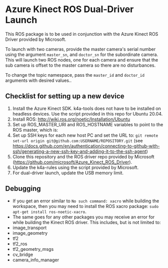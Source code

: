 # Azure Kinect ROS Dual-Driver Launch

This ROS package is to be used in conjunction with the Azure Kinect ROS Driver provided by Microsoft. 

To launch with two cameras, provide the master camera's serial number using the argument `master_sn`, and `doctor_sn` for the subordinate camera. This will launch two ROS nodes, one for each camera and ensure that the sub camera is offset to the master camera so there are no disturbances.

To change the topic namespace, pass the `master_id` and `doctor_id` arguments with desired values..

## Checklist for setting up a new device

1. Install the Azure Kinect SDK. k4a-tools does not have to be installed on headless devices. Use the script provided in this repo for Ubuntu 20.04.
2. Install ROS: http://wiki.ros.org/noetic/Installation/Ubuntu
3. Set up ROS_MASTER_URI and ROS_HOSTNAME variables to point to the ROS master, which is:
4. Set up SSH keys for each new host PC and set the URL to: `git remote set-url origin git@github.com:USERNAME/REPOSITORY.git` (see https://docs.github.com/en/authentication/connecting-to-github-with-ssh/generating-a-new-ssh-key-and-adding-it-to-the-ssh-agent)
5. Clone this repository and the ROS driver repo provided by Microsoft (https://github.com/microsoft/Azure_Kinect_ROS_Driver).
6. Update the k4a-rules using the script provided by Microsoft.
7. For dual-driver launch, update the USB memory limit.

## Debugging
- If you get an error similar to `No such command: xacro` while building the workspace, then you may need to install the ROS xacro package: `sudo apt-get install ros-noetic-xacro`.
- The same goes for any other packages you may receive an error for while building the Kinect ROS driver. This includes, but is not limited to:
 - image_transport
 - image_geometry
 - tf2
 - tf2_ros
 - tf2_geometry_msgs
 - cv_bridge
 - camera_info_manager
